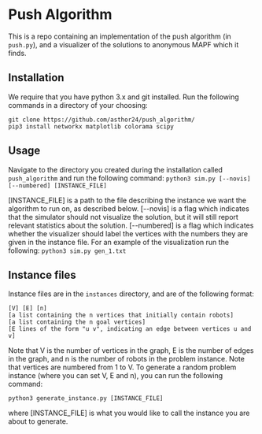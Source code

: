 # Push Algorithm
This is a repo containing an implementation of the push algorithm (in `push.py`), and a visualizer of the solutions to anonymous MAPF which it finds.
## Installation
We require that you have python 3.x and git installed. Run the following commands in a directory of your choosing:
```
git clone https://github.com/asthor24/push_algorithm/
pip3 install networkx matplotlib colorama scipy
```

## Usage
Navigate to the directory you created during the installation called `push_algorithm` and run the following command:
```python3 sim.py [--novis] [--numbered] [INSTANCE_FILE]```

[INSTANCE_FILE] is a path to the file describing the instance we want the algorithm to run on, as described below. [--novis] is a flag which indicates that the simulator should not visualize the solution, but it will still report relevant statistics about the solution. [--numbered] is a flag which indicates whether the visualizer should label the vertices with the numbers they are given in the instance file. For an example of the visualization run the following:
```python3 sim.py gen_1.txt```
## Instance files
Instance files are in the `instances` directory, and are of the following format:
```
[V] [E] [n]
[a list containing the n vertices that initially contain robots]
[a list containing the n goal vertices]
[E lines of the form "u v", indicating an edge between vertices u and v]
```
Note that V is the number of vertices in the graph, E is the number of edges in the graph, and n is the number of robots in the problem instance. Note that vertices are numbered from 1 to V. To generate a random problem instance (where you can set V, E and n), you can run the following command:

```python3 generate_instance.py [INSTANCE_FILE]```

where [INSTANCE_FILE] is what you would like to call the instance you are about to generate.
